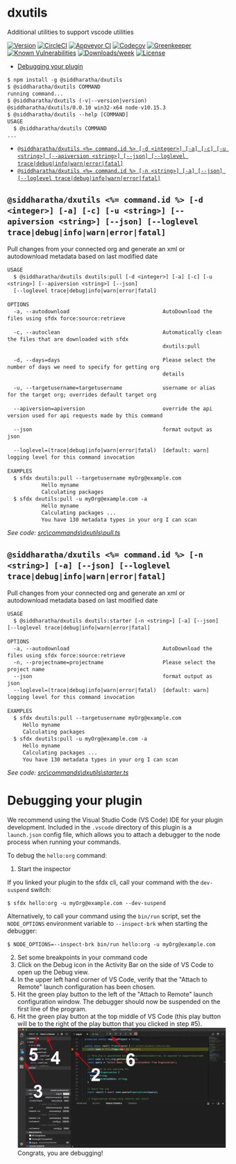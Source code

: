 dxutils
=======

Additional utilities to support vscode utilities

[![Version](https://img.shields.io/npm/v/dxutils.svg)](https://npmjs.org/package/dxutils)
[![CircleCI](https://circleci.com/gh/siddharatha/dxutils/tree/master.svg?style=shield)](https://circleci.com/gh/siddharatha/dxutils/tree/master)
[![Appveyor CI](https://ci.appveyor.com/api/projects/status/github/siddharatha/dxutils?branch=master&svg=true)](https://ci.appveyor.com/project/heroku/dxutils/branch/master)
[![Codecov](https://codecov.io/gh/siddharatha/dxutils/branch/master/graph/badge.svg)](https://codecov.io/gh/siddharatha/dxutils)
[![Greenkeeper](https://badges.greenkeeper.io/siddharatha/dxutils.svg)](https://greenkeeper.io/)
[![Known Vulnerabilities](https://snyk.io/test/github/siddharatha/dxutils/badge.svg)](https://snyk.io/test/github/siddharatha/dxutils)
[![Downloads/week](https://img.shields.io/npm/dw/dxutils.svg)](https://npmjs.org/package/dxutils)
[![License](https://img.shields.io/npm/l/dxutils.svg)](https://github.com/siddharatha/dxutils/blob/master/package.json)

<!-- toc -->
* [Debugging your plugin](#debugging-your-plugin)
<!-- tocstop -->
<!-- install -->
<!-- usage -->
```sh-session
$ npm install -g @siddharatha/dxutils
$ @siddharatha/dxutils COMMAND
running command...
$ @siddharatha/dxutils (-v|--version|version)
@siddharatha/dxutils/0.0.10 win32-x64 node-v10.15.3
$ @siddharatha/dxutils --help [COMMAND]
USAGE
  $ @siddharatha/dxutils COMMAND
...
```
<!-- usagestop -->
<!-- commands -->
* [`@siddharatha/dxutils <%= command.id %> [-d <integer>] [-a] [-c] [-u <string>] [--apiversion <string>] [--json] [--loglevel trace|debug|info|warn|error|fatal]`](#siddharathadxutils--commandid---d-integer--a--c--u-string---apiversion-string---json---loglevel-tracedebuginfowarnerrorfatal)
* [`@siddharatha/dxutils <%= command.id %> [-n <string>] [-a] [--json] [--loglevel trace|debug|info|warn|error|fatal]`](#siddharathadxutils--commandid---n-string--a---json---loglevel-tracedebuginfowarnerrorfatal)

## `@siddharatha/dxutils <%= command.id %> [-d <integer>] [-a] [-c] [-u <string>] [--apiversion <string>] [--json] [--loglevel trace|debug|info|warn|error|fatal]`

Pull changes from your connected org and generate an xml or autodownload metadata based on last modified date

```
USAGE
  $ @siddharatha/dxutils dxutils:pull [-d <integer>] [-a] [-c] [-u <string>] [--apiversion <string>] [--json] 
  [--loglevel trace|debug|info|warn|error|fatal]

OPTIONS
  -a, --autodownload                              AutoDownload the files using sfdx force:source:retrieve

  -c, --autoclean                                 Automatically clean the files that are downloaded with sfdx
                                                  dxutils:pull

  -d, --days=days                                 Please select the number of days we need to specify for getting org
                                                  details

  -u, --targetusername=targetusername             username or alias for the target org; overrides default target org

  --apiversion=apiversion                         override the api version used for api requests made by this command

  --json                                          format output as json

  --loglevel=(trace|debug|info|warn|error|fatal)  [default: warn] logging level for this command invocation

EXAMPLES
  $ sfdx dxutils:pull --targetusername myOrg@example.com
           Hello myname
           Calculating packages
  $ sfdx dxutils:pull -u myOrg@example.com -a
           Hello myname
           Calculating packages ...
           You have 130 metadata types in your org I can scan
```

_See code: [src\commands\dxutils\pull.ts](https://github.com/siddharatha/dxutils/blob/v0.0.10/src\commands\dxutils\pull.ts)_

## `@siddharatha/dxutils <%= command.id %> [-n <string>] [-a] [--json] [--loglevel trace|debug|info|warn|error|fatal]`

Pull changes from your connected org and generate an xml or autodownload metadata based on last modified date

```
USAGE
  $ @siddharatha/dxutils dxutils:starter [-n <string>] [-a] [--json] [--loglevel trace|debug|info|warn|error|fatal]

OPTIONS
  -a, --autodownload                              AutoDownload the files using sfdx force:source:retrieve
  -n, --projectname=projectname                   Please select the project name
  --json                                          format output as json
  --loglevel=(trace|debug|info|warn|error|fatal)  [default: warn] logging level for this command invocation

EXAMPLES
  $ sfdx dxutils:pull --targetusername myOrg@example.com
     Hello myname
     Calculating packages
  $ sfdx dxutils:pull -u myOrg@example.com -a
     Hello myname
     Calculating packages ...
     You have 130 metadata types in your org I can scan
```

_See code: [src\commands\dxutils\starter.ts](https://github.com/siddharatha/dxutils/blob/v0.0.10/src\commands\dxutils\starter.ts)_
<!-- commandsstop -->
<!-- debugging-your-plugin -->
# Debugging your plugin
We recommend using the Visual Studio Code (VS Code) IDE for your plugin development. Included in the `.vscode` directory of this plugin is a `launch.json` config file, which allows you to attach a debugger to the node process when running your commands.

To debug the `hello:org` command: 
1. Start the inspector
  
If you linked your plugin to the sfdx cli, call your command with the `dev-suspend` switch: 
```sh-session
$ sfdx hello:org -u myOrg@example.com --dev-suspend
```
  
Alternatively, to call your command using the `bin/run` script, set the `NODE_OPTIONS` environment variable to `--inspect-brk` when starting the debugger:
```sh-session
$ NODE_OPTIONS=--inspect-brk bin/run hello:org -u myOrg@example.com
```

2. Set some breakpoints in your command code
3. Click on the Debug icon in the Activity Bar on the side of VS Code to open up the Debug view.
4. In the upper left hand corner of VS Code, verify that the "Attach to Remote" launch configuration has been chosen.
5. Hit the green play button to the left of the "Attach to Remote" launch configuration window. The debugger should now be suspended on the first line of the program. 
6. Hit the green play button at the top middle of VS Code (this play button will be to the right of the play button that you clicked in step #5).
<br><img src=".images/vscodeScreenshot.png" width="480" height="278"><br>
Congrats, you are debugging!
